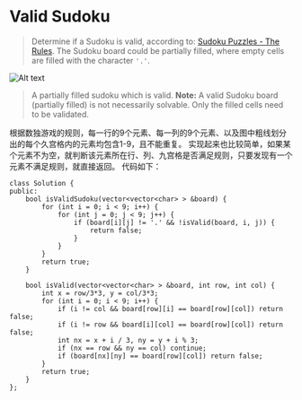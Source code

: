 Valid Sudoku
===
> Determine if a Sudoku is valid, according to: [Sudoku Puzzles - The Rules](http://sudoku.com.au/TheRules.aspx).
> The Sudoku board could be partially filled, where empty cells are filled with the character `'.'`.
> 
![Alt text](https://lh5.googleusercontent.com/-_SMwS9BYm5Y/U38VvEpJhoI/AAAAAAAAAAg/T9AtnvdK0n4/s250/20140523.png)

> A partially filled sudoku which is valid.
> **Note:**
A valid Sudoku board (partially filled) is not necessarily solvable. Only the filled cells need to be validated.

根据数独游戏的规则，每一行的9个元素、每一列的9个元素、以及图中粗线划分出的每个久宫格内的元素均包含1-9，且不能重复。
实现起来也比较简单，如果某个元素不为空，就判断该元素所在行、列、九宫格是否满足规则，只要发现有一个元素不满足规则，就直接返回。
代码如下：
```
class Solution {
public:
    bool isValidSudoku(vector<vector<char> > &board) {
        for (int i = 0; i < 9; i++) {
            for (int j = 0; j < 9; j++) {
                if (board[i][j] != '.' && !isValid(board, i, j)) {
                    return false;
                }
            }
        }
        return true;
    }
    
    bool isValid(vector<vector<char> > &board, int row, int col) {
        int x = row/3*3, y = col/3*3;
        for (int i = 0; i < 9; i++) {
            if (i != col && board[row][i] == board[row][col]) return false;
            if (i != row && board[i][col] == board[row][col]) return false;
            int nx = x + i / 3, ny = y + i % 3;
            if (nx == row && ny == col) continue;
            if (board[nx][ny] == board[row][col]) return false;
        }
        return true;
    }
};
```

